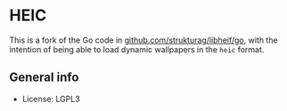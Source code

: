 # HEIC

This is a fork of the Go code in [github.com/strukturag/libheif/go](https://github.com/strukturag/libheif/tree/master/go), with the intention of being able to load dynamic wallpapers in the `heic` format.

## General info

* License: LGPL3

